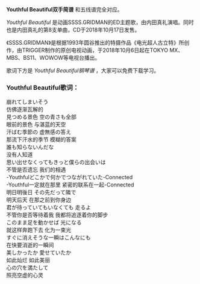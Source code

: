 

**Youthful Beautiful双手简谱** 和五线谱完全对应。

_Youthful Beautiful_
是动画SSSS.GRIDMAN的ED主题歌，由内田真礼演唱。同时也是内田真礼的第8支单曲，CD于2018年10月17日发售。

《SSSS.GRIDMAN》是根据1993年圆谷推出的特摄作品《电光超人古立特》所创作，由TRIGGER制作的原创电视动画，于2018年10月6日起在TOKYO
MX、MBS、BS11、WOWOW等电视台播出。

歌词下方是 _Youthful Beautiful钢琴谱_ ，大家可以免费下载学习。

### Youthful Beautiful歌词：

崩れてしまいそう  
仿佛逐渐瓦解的  
見つめる景色 空の青さも全部  
眼前的景色 与湛蓝的天空  
汗ばむ季節の 虚無感の答え  
那流下汗水的季节 模糊的答案  
誰も知らないんだな  
没有人知道  
思い出せなくってもきっと僕らの出会いは  
不管是否遗忘 我们的相遇  
-Youthfulどこかで何かでつながれていた-Connected  
-Youthful一定就在那里 紧密的联系在一起-Connected  
明日明後日 その先だって隣で  
明天后天 在那之前到你身边  
君が待っていてもいなくても 走るよ  
不管你是否等待着我 我都将追逐着你的脚步  
このまま足を動かせば 光になる  
就这样奔跑下去 化为一束光  
すぐに消えそうな一瞬はこんなにも  
在快要消逝的一瞬间  
美しかったか 愛せていたか  
如此灿烂 如此美丽  
心の穴を満たして  
照亮空虚的心灵

